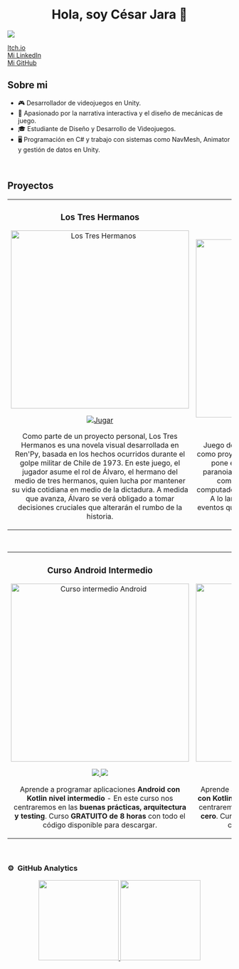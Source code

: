<div align="center">
<h1 align="center">Hola, soy César Jara 👋</h1>
</div>
<img src="https://i.imgur.com/weNbhGZ.png">

[Itch.io](https://cdecejota.itch.io/)  
[Mi LinkedIn](https://www.linkedin.com/in/c%C3%A9sar-jara-1a9502282/)  
[Mi GitHub](https://github.com/cjgamedev)

## Sobre mi

- 🎮 Desarrollador de videojuegos en Unity.
- 🎯 Apasionado por la narrativa interactiva y el diseño de mecánicas de juego.
- 🎓 Estudiante de Diseño y Desarrollo de Videojuegos.
- 🖥️ Programación en C# y trabajo con sistemas como NavMesh, Animator y gestión de datos en Unity.
<br>

## Proyectos 
<table>
<tr>
  <td width="50%">
    <h3 align="center">Los Tres Hermanos</h3>
    <div align="center">
      <a href="https://cdecejota.itch.io/los-tres-hermanos" target="_blank">
        <img src="https://i.postimg.cc/ryY19Kqp/logo-los-tres-hermanos.png" width="400" alt="Los Tres Hermanos">
      </a>
      <p>
        <a href="https://cdecejota.itch.io/los-tres-hermanos" target="_blank">
          <img src="https://img.shields.io/badge/Jugar-9E9E9E?style=for-the-badge&color=9E9E9E" alt="Jugar">
        </a>
      </p>
      <p>Como parte de un proyecto personal, Los Tres Hermanos es una novela visual desarrollada en Ren'Py, basada en los hechos ocurridos durante el golpe militar de Chile de 1973. En este juego, el jugador asume el rol de Álvaro, el hermano del medio de tres hermanos, quien lucha por mantener su vida cotidiana en medio de la dictadura. A medida que avanza, Álvaro se verá obligado a tomar decisiones cruciales que alterarán el rumbo de la historia.</p>
    </div>
  </td>


<td width="50%">
  <br>
  <h3 align="center">ParanoiC</h3>
  <div align="center">
    <a href="https://everwake-studio.itch.io/paranoic" target="_blank">
      <img src="https://i.postimg.cc/f3fjKkrm/20c6f845.png" width="400" alt="ParanoiC">
    </a>
    <p>
      <a href="#">
        <img src="https://img.shields.io/badge/C%C3%93DIGO-735132?style=for-the-badge&logo=github&logoColor=black">
      </a>
      <a href="https://everwake-studio.itch.io/paranoic" target="_blank">
        <img src="https://img.shields.io/badge/JUGAR-4f391b?style=for-the-badge&color=4f391b">
      </a>
    </p>
    <p>Juego de terror en primera persona desarrollado como proyecto universitario en equipo. El jugador se pone en la piel de un protagonista que sufre paranoia y privación de sueño, con el objetivo de completar una máquina del tiempo en su computadora mediante un sistema de mecanografía. A lo largo del juego, el jugador debe resolver eventos que interrumpen su trabajo y asegurarse de que nadie lo moleste.</p>
  </div>
</td>
</tr>
</table>
<br>

<table>
<tr>
<td width="50%">
<h3 align="center">Curso Android Intermedio</h3>
<div align="center">
<a href="https://github.com/ArisGuimera/Android-Expert-Intermedio" target="_blank"><img src="https://i.imgur.com/V48W0sU.jpg" width="400" alt="Curso intermedio Android"></a>
<p>
<a href="https://github.com/ArisGuimera/Android-Expert-Intermedio" target="_blank">
<img src="https://img.shields.io/badge/CÓDIGO-ff9?style=for-the-badge&logo=github&logoColor=black">
</a>
<a href="https://youtu.be/UaR7GSNACsM" target="_blank">
<img src="https://img.shields.io/badge/-Youtube-green?style=for-the-badge&color=fbfc40">
</a>
</p>
<p>Aprende a programar aplicaciones <strong>Android con Kotlin nivel intermedio</strong> - En este curso nos centraremos en las <strong>buenas prácticas, arquitectura y testing</strong>. Curso <strong>GRATUITO de 8 horas</strong> con todo el código disponible para descargar.</p>
</div>
                                                                                      
</td>       

<td width="50%">
<h3 align="center">Curso Kotlin Multiplatform</h3>
<div align="center">
<a href="https://github.com/ArisGuimera/Curso-Kotlin-Multiplatform" target="_blank"><img src="https://i.imgur.com/nDDp1Ra.jpg" width="400" alt="Curso Kotlin Multiplatform"></a>
<p>
<a href="https://github.com/ArisGuimera/Curso-Kotlin-Multiplatform" target="_blank">
<img src="https://img.shields.io/badge/C%C3%93DIGO-cfaae0?style=for-the-badge&logo=github&logoColor=black">
</a>
<a href="https://youtube.com/playlist?list=PL8ie04dqq7_NUvBcMMosVRAbqZDWmRzX3&si=FdS-Z07ZFAUjDHAE" target="_blank">
<img src="https://img.shields.io/badge/-Youtube-green?style=for-the-badge&color=ff00f4">
</a>
</p>
<p>Aprende a programar aplicaciones <strong>multiplataform con Kotlin y Jetpack Compose</strong> - En este curso nos centraremos en dominar Kotlin Multiplatform <strong>desde cero</strong>. Curso <strong>GRATUITO</strong> (en desarrollo) con todo el código disponible para descargar.</p>
</div>
                                                                                      
</td>  
</table>                                                                                 
</div>
<br>

### ⚙️ &nbsp;GitHub Analytics

<p align="center">
<a href="https://github.com/cjgamedev">
  <img height="180em" src="https://github-readme-stats.vercel.app/api?username=cjgamedev&show_icons=true&theme=algolia&include_all_commits=true&count_private=true"/>
  <img height="180em" src="https://github-readme-stats.vercel.app/api/top-langs/?username=cjgamedev&layout=compact&langs_count=8&theme=algolia"/>
</a>
</p>
